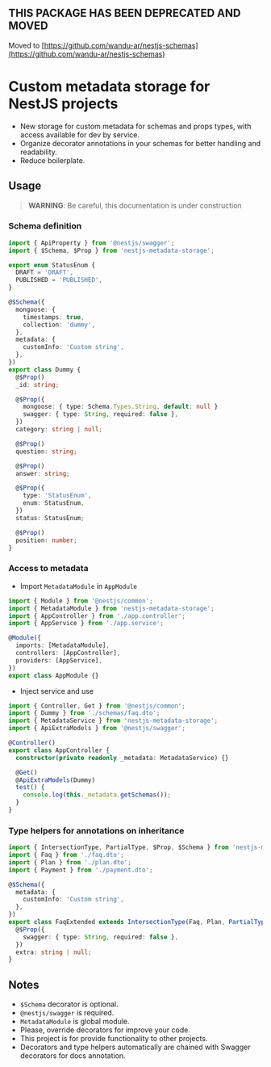 ## THIS PACKAGE HAS BEEN DEPRECATED AND MOVED

Moved to [https://github.com/wandu-ar/nestjs-schemas](https://github.com/wandu-ar/nestjs-schemas)

# Custom metadata storage for NestJS projects

- New storage for custom metadata for schemas and props types, with access available for dev by service.
- Organize decorator annotations in your schemas for better handling and readability.
- Reduce boilerplate.

## Usage

> **WARNING**: Be careful, this documentation is under construction

### Schema definition

```ts
import { ApiProperty } from '@nestjs/swagger';
import { $Schema, $Prop } from 'nestjs-metadata-storage';

export enum StatusEnum {
  DRAFT = 'DRAFT',
  PUBLISHED = 'PUBLISHED',
}

@$Schema({
  mongoose: {
    timestamps: true,
    collection: 'dummy',
  },
  metadata: {
    customInfo: 'Custom string',
  },
})
export class Dummy {
  @$Prop()
  _id: string;

  @$Prop({
    mongoose: { type: Schema.Types.String, default: null }
    swagger: { type: String, required: false },
  })
  category: string | null;

  @$Prop()
  question: string;

  @$Prop()
  answer: string;

  @$Prop({
    type: 'StatusEnum',
    enum: StatusEnum,
  })
  status: StatusEnum;

  @$Prop()
  position: number;
}
```

### Access to metadata

- Import `MetadataModule` in `AppModule`

```ts
import { Module } from '@nestjs/common';
import { MetadataModule } from 'nestjs-metadata-storage';
import { AppController } from './app.controller';
import { AppService } from './app.service';

@Module({
  imports: [MetadataModule],
  controllers: [AppController],
  providers: [AppService],
})
export class AppModule {}
```

- Inject service and use

```ts
import { Controller, Get } from '@nestjs/common';
import { Dummy } from './schemas/faq.dto';
import { MetadataService } from 'nestjs-metadata-storage';
import { ApiExtraModels } from '@nestjs/swagger';

@Controller()
export class AppController {
  constructor(private readonly _metadata: MetadataService) {}

  @Get()
  @ApiExtraModels(Dummy)
  test() {
    console.log(this._metadata.getSchemas());
  }
}
```

### Type helpers for annotations on inheritance

```ts
import { IntersectionType, PartialType, $Prop, $Schema } from 'nestjs-metadata-storage';
import { Faq } from './faq.dto';
import { Plan } from './plan.dto';
import { Payment } from './payment.dto';

@$Schema({
  metadata: {
    customInfo: 'Custom string',
  },
})
export class FaqExtended extends IntersectionType(Faq, Plan, PartialType(Payment)) {
  @$Prop({
    swagger: { type: String, required: false },
  })
  extra: string | null;
}
```

## Notes

- `$Schema` decorator is optional.
- `@nestjs/swagger` is required.
- `MetadataModule` is global module.
- Please, override decorators for improve your code.
- This project is for provide functionality to other projects.
- Decorators and type helpers automatically are chained with Swagger decorators for docs annotation.
